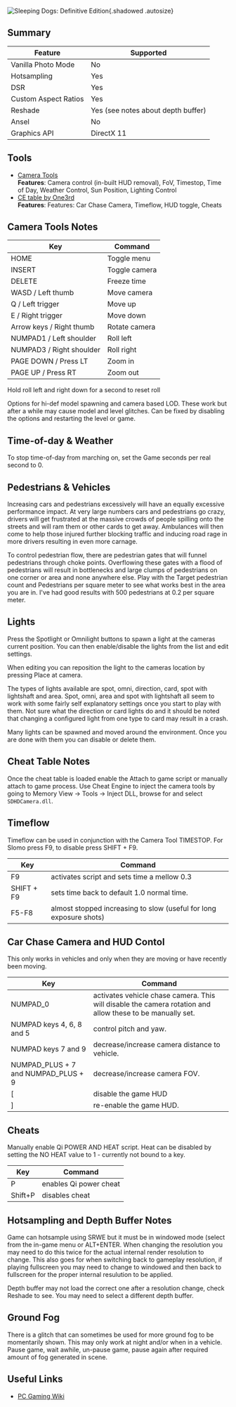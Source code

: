 ![Sleeping Dogs: Definitive Edition](Images\SleepingDogsDE_header.png "Shot by One3rd"){.shadowed .autosize}

## Summary

Feature | Supported
--|--
Vanilla Photo Mode | No
Hotsampling | Yes
DSR | Yes 
Custom Aspect Ratios | Yes 
Reshade | Yes (see notes about depth buffer)
Ansel | No
Graphics API | DirectX 11
 
## Tools
* [Camera Tools](https://mega.nz/file/vQgDRKxK#rWJDBAyjb_dXX5WowRPI43n8YKGOeLI9vyK_jmQbfuo)  
**Features**: Camera control (in-built HUD removal), FoV, Timestop, Time of Day, Weather Control, Sun Position, Lighting Control
* [CE table by One3rd](..\CheatTables\SDHDShip_Slomo_ChaseCam_v1.CT)  
**Features**: Features: Car Chase Camera, Timeflow, HUD toggle, Cheats

## Camera Tools Notes

Key	| Command
--|--
HOME | Toggle menu
INSERT | Toggle camera
DELETE | Freeze time
WASD / Left thumb | Move camera
Q / Left trigger | Move up
E / Right trigger | Move down
Arrow keys / Right thumb | Rotate camera
NUMPAD1 / Left shoulder | Roll left
NUMPAD3 / Right shoulder | Roll right
PAGE DOWN / Press LT | Zoom in
PAGE UP / Press RT | Zoom out

Hold roll left and right down for a second to reset roll  

Options for hi-def model spawning and camera based LOD. These work but after a while may cause model and level glitches. Can be fixed by disabling the options and restarting the level or game.

##  Time-of-day & Weather

To stop time-of-day from marching on, set the Game seconds per real second to 0.

## Pedestrians & Vehicles

Increasing cars and pedestrians excessively will have an equally excessive performance impact. At very large numbers cars and pedestrians go crazy, drivers will get frustrated at the massive crowds of people spilling onto the streets and will ram them or other cards to get away. Ambulances will then come to help those injured further blocking traffic and inducing road rage in more drivers resulting in even more carnage. 

To control pedestrian flow, there are pedestrian gates that will funnel pedestrians through choke points. Overflowing these gates with a flood of pedestrians will result in bottlenecks and large clumps of pedestrians on one corner or area and none anywhere else. Play with the Target pedestrian count and Pedestrians per square meter to see what works best in the area you are in. I've had good results with 500 pedestrians at 0.2 per square meter.

## Lights

Press the Spotlight or Omnilight buttons to spawn a light at the cameras current position. You can then enable/disable the lights from the list and edit settings.

When editing you can reposition the light to the cameras location by pressing Place at camera.

The types of lights available are spot, omni, direction, card, spot with lightshaft and area. Spot, omni, area and spot with lightshaft all seem to work with some fairly self explanatory settings once you start to play with them. Not sure what the direction or card lights do and it should be noted that changing a configured light from one type to card may result in a crash.

Many lights can be spawned and moved around the environment. Once you are done with them you can disable or delete them.

## Cheat Table Notes

Once the cheat table is loaded enable the Attach to game script or manually attach to game process. Use Cheat Engine to inject the camera tools by going to Memory View -> Tools -> Inject DLL, browse for and select `SDHDCamera.dll`.

## Timeflow
Timeflow can be used in conjunction with the Camera Tool TIMESTOP. For Slomo press F9, to disable press SHIFT + F9.

Key	| Command
--|--
F9 | activates script and sets time a mellow 0.3 
SHIFT + F9 | sets time back to default 1.0 normal time.
F5-F8 | almost stopped increasing to slow (useful for long exposure shots)

## Car Chase Camera and HUD Contol
This only works in vehicles and only when they are moving or have recently been moving.

Key	| Command
--|--
NUMPAD_0 | activates vehicle chase camera. This will disable the camera rotation and allow these to be manually set.
NUMPAD keys 4, 6, 8 and 5 | control pitch and yaw.
NUMPAD keys 7 and 9 | decrease/increase camera distance to vehicle.
NUMPAD_PLUS + 7 and NUMPAD_PLUS + 9 | decrease/increase camera FOV.  
[ | disable the game HUD 
] | re-enable the game HUD.

## Cheats

Manually enable Qi POWER AND HEAT script. Heat can be disabled by setting the NO HEAT value to 1 - currently not bound to a key.

Key	| Command
--|--
P | enables Qi power cheat
Shift+P | disables cheat

## Hotsampling and Depth Buffer Notes

Game can hotsample using SRWE but it must be in windowed mode (select from the in-game menu or ALT+ENTER. When changing the resolution you may need to do this twice for the actual internal render resolution to change. This also goes for when switching back to gameplay resolution, if playing fullscreen you may need to change to windowed and then back to fullscreen for the proper internal resulution to be applied.

Depth buffer may not load the correct one after a resolution change, check Reshade to see. You may need to select a different depth buffer. 

## Ground Fog
There is a glitch that can sometimes be used for more ground fog to be momentarily shown. This may only work at night and/or when in a vehicle. Pause game, wait awhile, un-pause game, pause again after required amount of fog generated in scene.

## Useful Links

* [PC Gaming Wiki](https://www.pcgamingwiki.com/wiki/Sleeping_Dogs:_Definitive_Edition)